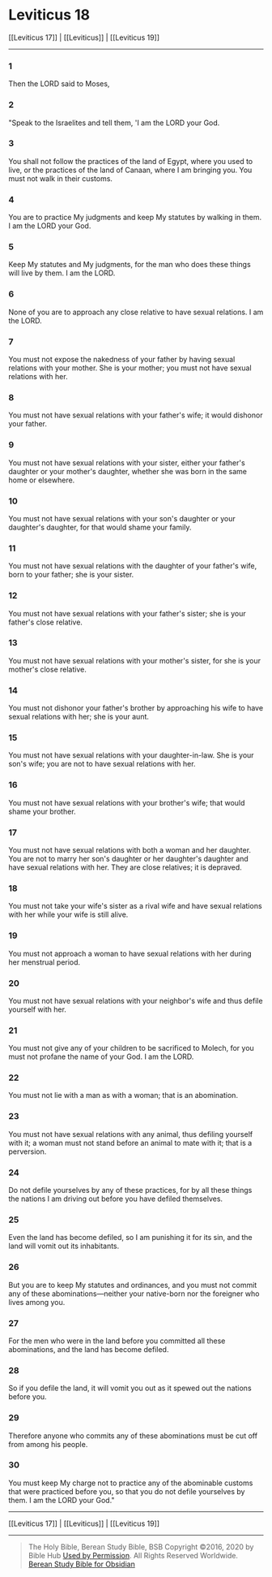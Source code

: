 # Leviticus 18

[[Leviticus 17]] | [[Leviticus]] | [[Leviticus 19]]

---

### 1
Then the LORD said to Moses,

### 2
"Speak to the Israelites and tell them, 'I am the LORD your God.

### 3
You shall not follow the practices of the land of Egypt, where you used to live, or the practices of the land of Canaan, where I am bringing you. You must not walk in their customs.

### 4
You are to practice My judgments and keep My statutes by walking in them. I am the LORD your God.

### 5
Keep My statutes and My judgments, for the man who does these things will live by them. I am the LORD.

### 6
None of you are to approach any close relative to have sexual relations. I am the LORD.

### 7
You must not expose the nakedness of your father by having sexual relations with your mother. She is your mother; you must not have sexual relations with her.

### 8
You must not have sexual relations with your father's wife; it would dishonor your father.

### 9
You must not have sexual relations with your sister, either your father's daughter or your mother's daughter, whether she was born in the same home or elsewhere.

### 10
You must not have sexual relations with your son's daughter or your daughter's daughter, for that would shame your family.

### 11
You must not have sexual relations with the daughter of your father's wife, born to your father; she is your sister.

### 12
You must not have sexual relations with your father's sister; she is your father's close relative.

### 13
You must not have sexual relations with your mother's sister, for she is your mother's close relative.

### 14
You must not dishonor your father's brother by approaching his wife to have sexual relations with her; she is your aunt.

### 15
You must not have sexual relations with your daughter-in-law. She is your son's wife; you are not to have sexual relations with her.

### 16
You must not have sexual relations with your brother's wife; that would shame your brother.

### 17
You must not have sexual relations with both a woman and her daughter. You are not to marry her son's daughter or her daughter's daughter and have sexual relations with her. They are close relatives; it is depraved.

### 18
You must not take your wife's sister as a rival wife and have sexual relations with her while your wife is still alive.

### 19
You must not approach a woman to have sexual relations with her during her menstrual period.

### 20
You must not have sexual relations with your neighbor's wife and thus defile yourself with her.

### 21
You must not give any of your children to be sacrificed to Molech, for you must not profane the name of your God. I am the LORD.

### 22
You must not lie with a man as with a woman; that is an abomination.

### 23
You must not have sexual relations with any animal, thus defiling yourself with it; a woman must not stand before an animal to mate with it; that is a perversion.

### 24
Do not defile yourselves by any of these practices, for by all these things the nations I am driving out before you have defiled themselves.

### 25
Even the land has become defiled, so I am punishing it for its sin, and the land will vomit out its inhabitants.

### 26
But you are to keep My statutes and ordinances, and you must not commit any of these abominations—neither your native-born nor the foreigner who lives among you.

### 27
For the men who were in the land before you committed all these abominations, and the land has become defiled.

### 28
So if you defile the land, it will vomit you out as it spewed out the nations before you.

### 29
Therefore anyone who commits any of these abominations must be cut off from among his people.

### 30
You must keep My charge not to practice any of the abominable customs that were practiced before you, so that you do not defile yourselves by them. I am the LORD your God."

---

[[Leviticus 17]] | [[Leviticus]] | [[Leviticus 19]]

---

> The Holy Bible, Berean Study Bible, BSB
> Copyright &copy;2016, 2020 by Bible Hub
> [Used by Permission](https://berean.bible/terms.htm). All Rights Reserved Worldwide.
> [Berean Study Bible for Obsidian](https://github.com/gapmiss/berean-study-bible-for-obsidian)</small>

